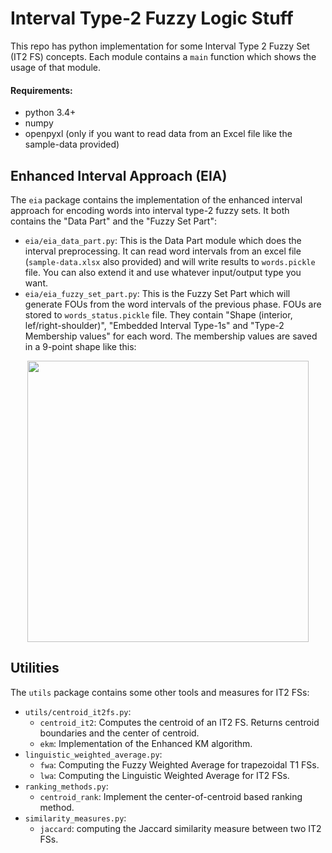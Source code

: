 # Interval Type-2 Fuzzy Logic Stuff
This repo has python implementation for some Interval Type 2 Fuzzy Set (IT2 FS) concepts. Each module contains a `main` function which shows the usage of that module.
#### Requirements:
* python 3.4+
* numpy
* openpyxl (only if you want to read data from an Excel file like the sample-data provided)

## Enhanced Interval Approach (EIA)
The `eia` package contains the implementation of the enhanced interval approach for encoding words into interval type-2 fuzzy sets. It both contains the "Data Part" and the "Fuzzy Set Part":
* `eia/eia_data_part.py`: This is the Data Part module which does the interval preprocessing. It can read word intervals from an excel file (`sample-data.xlsx` also provided) and will write results to `words.pickle` file. You can also extend it and use whatever input/output type you want.
* `eia/eia_fuzzy_set_part.py`: This is the Fuzzy Set Part which will generate FOUs from the word intervals of the previous phase. FOUs are stored to `words_status.pickle` file. They contain "Shape (interior, lef/right-shoulder)", "Embedded Interval Type-1s" and "Type-2 Membership values" for each word. The membership values are saved in a 9-point shape like this:

<p align="center">
<img src="https://cloud.githubusercontent.com/assets/3812788/21205088/a242af88-c26f-11e6-9fb9-fc04216e334a.png" width="450" />
</p>

## Utilities
The `utils` package contains some other tools and measures for IT2 FSs:
* `utils/centroid_it2fs.py`:
  - `centroid_it2`: Computes the centroid of an IT2 FS. Returns centroid boundaries and the center of centroid.
  - `ekm`: Implementation of the Enhanced KM algorithm.
* `linguistic_weighted_average.py`:
  - `fwa`: Computing the Fuzzy Weighted Average for trapezoidal T1 FSs.
  - `lwa`: Computing the Linguistic Weighted Average for IT2 FSs.
* `ranking_methods.py`:
  - `centroid_rank`: Implement the center-of-centroid based ranking method.
* `similarity_measures.py`:
  - `jaccard`: computing the Jaccard similarity measure between two IT2 FSs.

